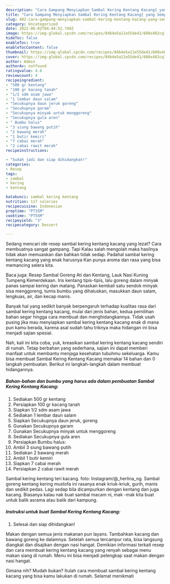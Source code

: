 ```yaml
---
description: "Cara Gampang Menyiapkan Sambal Kering Kentang Kacang{ yang Sempurna,  Menu Buat lebaran"
title: "Cara Gampang Menyiapkan Sambal Kering Kentang Kacang{ yang Sempurna,  Menu Buat lebaran"
slug: 402-cara-gampang-menyiapkan-sambal-kering-kentang-kacang-yang-sempurna-menu-buat-lebaran
category: Uncategorized
date: 2022-06-02T04:44:52.749Z
image: https://img-global.cpcdn.com/recipes/84b4e5a11e55de41/680x482cq70/sambal-kering-kentang-kacang-foto-resep-utama.jpg
hideToc: false
enableToc: true
enableTocContent: false
thumbnail: https://img-global.cpcdn.com/recipes/84b4e5a11e55de41/680x482cq70/sambal-kering-kentang-kacang-foto-resep-utama.jpg
cover: https://img-global.cpcdn.com/recipes/84b4e5a11e55de41/680x482cq70/sambal-kering-kentang-kacang-foto-resep-utama.jpg
author: Admin
authorAv: notfound
ratingvalue: 4.6
reviewcount: 4
recipeingredient:
- "500 gr kentang"
- "100 gr kacang tanah"
- "1/2 sdm asam jawa"
- "1 lembar daun salam"
- "Secukupnya daun jeruk goreng"
- "Secukupnya garam"
- "Secukupnya minyak untuk menggoreng"
- "Secukupnya gula aren"
- " Bumbu halus"
- "3 siung bawang putih"
- "2 bawang merah"
- "1 butir kemiri"
- "7 cabai merah"
- "2 cabai rawit merah"
recipeinstructions:

- "Sudah jadi dan siap dihidangkan!"
categories:
- Resep
tags:
- sambal
- kering
- kentang

katakunci: sambal kering kentang 
nutrition: 117 calories
recipecuisine: Indonesian
preptime: "PT35M"
cooktime: "PT55M"
recipeyield: "3"
recipecategory: Dessert

---
```



Sedang mencari ide resep sambal kering kentang kacang yang lezat? Cara membuatnya sangat gampang. Tapi Kalau salah mengolah maka hasilnya tidak akan memuaskan dan bahkan tidak sedap. Padahal sambal kering kentang kacang yang enak harusnya Kan punya aroma dan rasa yang bisa memancing selera kita.


Baca juga: Resep Sambal Goreng Ati dan Kentang, Lauk Nasi Kuning Tumpeng Kemerdekaan. Iris kentang tipis-tipis, lalu goreng dalam minyak panas sampai kering dan matang. Panaskan kembali satu sendok minyak sisa menggoreng, tumis bumbu yang dihaluskan, masukkan daun salam, lengkuas, air, dan kecap manis.

Banyak hal yang sedikit banyak berpengaruh terhadap kualitas rasa dari sambal kering kentang kacang, mulai dari jenis bahan, kedua pemilihan bahan segar hingga cara membuat dan menghidangkannya. Tidak usah pusing jika mau menyiapkan sambal kering kentang kacang enak di mana pun kamu berada, karena asal sudah tahu triknya maka hidangan ini bisa menjadi sajian spesial.


Nah, kali ini kita coba, yuk, kreasikan sambal kering kentang kacang sendiri di rumah. Tetap berbahan yang sederhana, sajian ini dapat memberi manfaat untuk membantu menjaga kesehatan tubuhmu sekeluarga. Kamu bisa membuat Sambal Kering Kentang Kacang memakai 14 bahan dan 0 langkah pembuatan. Berikut ini langkah-langkah dalam membuat hidangannya.

<!--inarticleads1-->

##### Bahan-bahan dan bumbu yang harus ada dalam pembuatan Sambal Kering Kentang Kacang:

1. Sediakan 500 gr kentang
1. Persiapkan 100 gr kacang tanah
1. Siapkan 1/2 sdm asam jawa
1. Sediakan 1 lembar daun salam
1. Siapkan Secukupnya daun jeruk, goreng
1. Gunakan Secukupnya garam
1. Gunakan Secukupnya minyak untuk menggoreng
1. Sediakan Secukupnya gula aren
1. Persiapkan  Bumbu halus:
1. Ambil 3 siung bawang putih
1. Sediakan 2 bawang merah
1. Ambil 1 butir kemiri
1. Siapkan 7 cabai merah
1. Persiapkan 2 cabai rawit merah


Sambal kering kentang teri kacang. foto: Instagram/@_herlina_ng. Sambal goreng kentang kering mustofa ini rasanya enak kriuk-kriuk, gurih, manis dan sedikit pedas. Lagi sedap bila dicampurkan dengan kentang dan juga kacang. Biasanya kalau nak buat sambal macam ni, mak -mak kita buat untuk balik asrama atau balik dari kampung. 

<!--inarticleads2-->

##### Instruksi untuk buat Sambal Kering Kentang Kacang:


1. Selesai dan siap dihidangkan!

Makan dengan semua jenis makanan pun layans. Tambahkan kacang dan bawang goreng ke dalamnya. Setelah semua tercampur rata, bisa langsung diangkat dan disajikan dengan nasi hangat. Demikian informasi terkait resep dan cara membuat kering kentang kacang yang renyah sebagai menu makan siang di rumah. Menu ini bisa menjadi pelengkap saat makan dengan nasi hangat. 

Gimana nih? Mudah bukan? Itulah cara membuat sambal kering kentang kacang yang bisa kamu lakukan di rumah. Selamat menikmati
